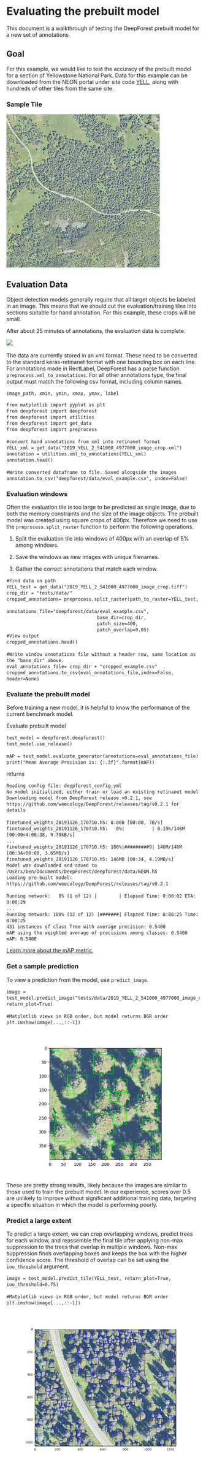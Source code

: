 # Evaluating the prebuilt model

This document is a walkthrough of testing the DeepForest prebuilt model for a new set of annotations.

## Goal

For this example, we would like to test the accuracy of the prebuilt model for a section of Yellowstone National Park. Data for this example can be downloaded from the NEON portal under site code [YELL](), along with hundreds of other tiles from the same site.

### Sample Tile

![](../www/2019_YELL_2_541000_4977000_image.png)

## Evaluation Data

Object detection models generally require that all target objects be labeled in an image. This means that we should cut the evaluation/training tiles into sections suitable for hand annotation. For this example, these crops will be small.

After about 25 minutes of annotations, the evaluation data is complete.

![](../www/annotated_example.png)

The data are currently stored in an xml format. These need to be converted to the standard keras-retinanet format with one bounding box on each line. For annotations made in RectLabel, DeepForest has a parse function ```preprocess.xml_to_annotations```. For all other annotations type, the final output must match the following csv format, including column names.

```
image_path, xmin, ymin, xmax, ymax, label
```

```{python}
from matplotlib import pyplot as plt
from deepforest import deepforest
from deepforest import utilities
from deepforest import get_data
from deepforest import preprocess

#convert hand annotations from xml into retinanet format
YELL_xml = get_data("2019_YELL_2_541000_4977000_image_crop.xml")
annotation = utilities.xml_to_annotations(YELL_xml)
annotation.head()

#Write converted dataframe to file. Saved alongside the images
annotation.to_csv("deepforest/data/eval_example.csv", index=False)
```

### Evaluation windows

Often the evaluation tile is too large to be predicted as single image, due to both the memory constraints and the size of the image objects. The prebuilt model was created using square crops of 400px. Therefore we need to use the ```preprocess.split_raster``` function to perform the following operations.

1) Split the evaluation tile into windows of 400px with an overlap of 5% among windows.

2) Save the windows as new images with unique filenames.

3) Gather the correct annotations that match each window.


```{python}
#Find data on path
YELL_test = get_data("2019_YELL_2_541000_4977000_image_crop.tiff")
crop_dir = "tests/data/"
cropped_annotations= preprocess.split_raster(path_to_raster=YELL_test,
                                 annotations_file="deepforest/data/eval_example.csv",
                                 base_dir=crop_dir,
                                 patch_size=400,
                                 patch_overlap=0.05)
#View output
cropped_annotations.head()

#Write window annotations file without a header row, same location as the "base_dir" above.
eval_annotations_file= crop_dir + "cropped_example.csv"
cropped_annotations.to_csv(eval_annotations_file,index=False, header=None)
```

### Evaluate the prebuilt model

Before training a new model, it is helpful to know the performance of the current benchmark model.

Evaluate prebuilt model

```{python}
test_model = deepforest.deepforest()
test_model.use_release()

mAP = test_model.evaluate_generator(annotations=eval_annotations_file)
print("Mean Average Precision is: {:.3f}".format(mAP))
```

returns

```{python}
Reading config file: deepforest_config.yml
No model initialized, either train or load an existing retinanet model
Downloading model from DeepForest release v0.2.1, see https://github.com/weecology/DeepForest/releases/tag/v0.2.1 for details

finetuned_weights_20191126_170710.h5: 0.00B [00:00, ?B/s]
finetuned_weights_20191126_170710.h5:   0%|          | 8.19k/146M [00:00<4:08:38, 9.79kB/s]
...
finetuned_weights_20191126_170710.h5: 100%|#########9| 146M/146M [00:34<00:00, 3.65MB/s]
finetuned_weights_20191126_170710.h5: 146MB [00:34, 4.19MB/s]                           
Model was downloaded and saved to /Users/ben/Documents/DeepForest/deepforest/data/NEON.h5
Loading pre-built model: https://github.com/weecology/DeepForest/releases/tag/v0.2.1

Running network:   8% (1 of 12) |        | Elapsed Time: 0:00:02 ETA:   0:00:29
...
Running network: 100% (12 of 12) |#######| Elapsed Time: 0:00:25 Time:  0:00:25
431 instances of class Tree with average precision: 0.5400
mAP using the weighted average of precisions among classes: 0.5400
mAP: 0.5400
```

[Learn more about the mAP metric.](https://towardsdatascience.com/breaking-down-mean-average-precision-map-ae462f623a52)

### Get a sample prediction

To view a prediction from the model, use ```predict_image```.

```{python}
image = test_model.predict_image("tests/data/2019_YELL_2_541000_4977000_image_crop_11.jpg", return_plot=True)

#Matplotlib views in RGB order, but model returns BGR order
plt.imshow(image[...,::-1])
```

![](../www/example_image.png)

These are pretty strong results, likely because the images are similar to those used to train the prebuilt model. In our experience, scores over 0.5 are unlikely to improve without significant additional training data, targeting a specific situation in which the model is performing poorly.

### Predict a large extent

To predict a large extent, we can crop overlapping windows, predict trees for each window, and reassemble the final tile after applying non-max suppression to the trees that overlap in multiple windows. Non-max suppression finds overlapping boxes and keeps the box with the higher confidence score. The threshold of overlap can be set using the ```iou_threshold``` argument.

```{python}
image = test_model.predict_tile(YELL_test, return_plot=True, iou_threshold=0.75)

#Matplotlib views in RGB order, but model returns BGR order
plt.imshow(image[...,::-1])
```

![](../www/predict_tile.png)
